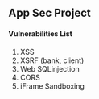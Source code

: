 App Sec Project
-----

#### Vulnerabilities List

1. XSS
2. XSRF (bank, client)
3. Web SQLinjection
4. CORS
5. iFrame Sandboxing
